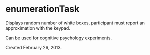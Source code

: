 # enumerationTask
Displays random number of white boxes, participant must report an approximation with the keypad.

Can be used for cognitive psychology experiments.

Created February 26, 2013.

